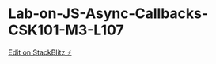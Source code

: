 # Lab-on-JS-Async-Callbacks-CSK101-M3-L107

[Edit on StackBlitz ⚡️](https://stackblitz.com/edit/web-platform-n9xv1q)